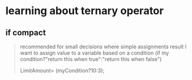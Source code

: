 # learning about ternary operator

## if compact

> recommended for small decisions where simple assignments result I want to assign value to a variable based on a condition (if my condition?"return this when true":"return this when false")
>
>LimitAmount= (myCondition?10:3);